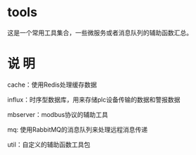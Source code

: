 # tools

这是一个常用工具集合，一些微服务或者消息队列的辅助函数汇总。

# 说 明

cache：使用Redis处理缓存数据

influx：时序型数据库，用来存储plc设备传输的数据和警报数据

mbserver：modbus协议的辅助工具

mq:  使用RabbitMQ的消息队列来处理远程消息传递

util：自定义的辅助函数工具包
